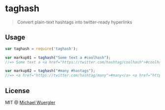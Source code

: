 # taghash

> Convert plain-text hashtags into twitter-ready hyperlinks

## Usage

```js
var taghash = require('taghash');

var markup01 = taghash("Some text a #coolhash");
//=> Some text a <a href="https://twitter.com/hashtag/coolhash">#coolhash</a>

var markup02 = taghash("#many #hastags");
//=> <a href="https://twitter.com/hashtag/many">#many</a> <a href="https://twitter.com/hashtag/hastags">#hastags</a>

```

## License 

MIT @ [Michael Wuergler](http://numetriclabs.com/)

